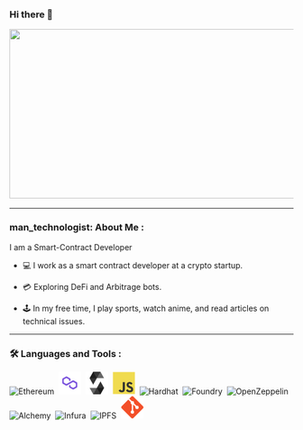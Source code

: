 ### Hi there 👋

<div align="center">
  <img src="https://media.giphy.com/media/VrtvDMP4ajo5y/giphy.gif" width="600" height="300"/>
</div>

---

### man_technologist: About Me :
I am a Smart-Contract Developer

- :computer: I work as a smart contract developer at a crypto startup.

- :credit_card: Exploring DeFi and Arbitrage bots.

- :joystick: In my free time, I play sports, watch anime, and read articles on technical issues.

---

### :hammer_and_wrench: Languages and Tools :
<div>
  <img src="https://download.logo.wine/logo/Ethereum/Ethereum-Diamond-Logo.wine.png" title="Ethereum" alt="Ethereum" width="40" height="40"/>&nbsp;
  <img src="https://github.com/devicons/devicon/blob/master/icons/polygon/polygon-original.svg" title="Polygon" alt="Polygon" width="40" height="40"/>&nbsp;
  <img src="https://github.com/devicons/devicon/blob/master/icons/solidity/solidity-original.svg" title="Solidity" alt="Solidity" width="40" height="40"/>&nbsp;
  <img src="https://github.com/devicons/devicon/blob/master/icons/javascript/javascript-original.svg" title="JavaScript" alt="JavaScript" width="40" height="40"/>&nbsp;
  <img src="https://www.solodev.com/file/13466e21-dd2c-11ec-b9ad-0eaef3759f5f/Hardhat-Logo-Icon.png" title="Hardhat" alt="Hardhat" width="40" height="40"/>&nbsp;
  <img src="https://avatars.githubusercontent.com/u/99892494?s=200&v=4" title="Foundry" alt="Foundry" width="40" height="40"/>&nbsp;
  <img src="https://www.cudedesign.co.uk/wp-content/uploads/2022/06/OpenZeppelin-Programming-Language.png" title="OpenZeppelin" alt="OpenZeppelin" width="40" height="40"/>&nbsp;
  <img src="https://avatars.githubusercontent.com/u/7953323?s=280&v=4" title="Alchemy" alt="Alchemy" width="40" height="40"/>&nbsp;
  <img src="https://avatars.githubusercontent.com/u/20999355?s=200&v=4" title="Infura" alt="Infura" width="40" height="40"/>&nbsp;
  <img src="https://docs.ipfs.io/images/ipfs-logo.svg" title="IPFS" alt="IPFS" width="40" height="40"/>&nbsp;
  <img src="https://github.com/devicons/devicon/blob/master/icons/git/git-original.svg" title="Git" alt="Git" width="40" height="40"/>&nbsp;
</div>
